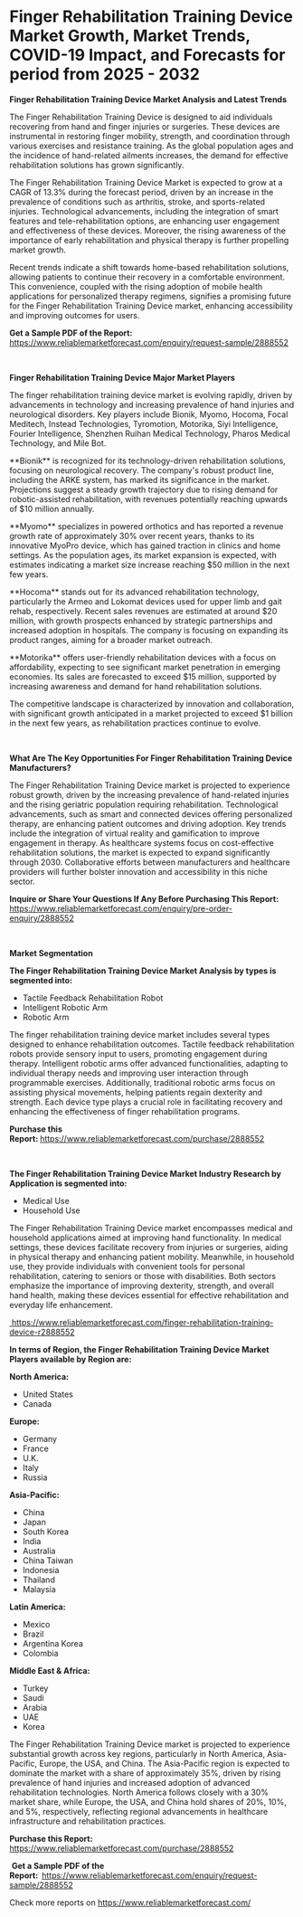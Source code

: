 <p><h1>Finger Rehabilitation Training Device Market Growth, Market Trends, COVID-19 Impact, and Forecasts for period from 2025 - 2032</h1></p><p><strong>Finger Rehabilitation Training Device Market Analysis and Latest Trends</strong></p>
<p><p>The Finger Rehabilitation Training Device is designed to aid individuals recovering from hand and finger injuries or surgeries. These devices are instrumental in restoring finger mobility, strength, and coordination through various exercises and resistance training. As the global population ages and the incidence of hand-related ailments increases, the demand for effective rehabilitation solutions has grown significantly. </p><p>The Finger Rehabilitation Training Device Market is expected to grow at a CAGR of 13.3% during the forecast period, driven by an increase in the prevalence of conditions such as arthritis, stroke, and sports-related injuries. Technological advancements, including the integration of smart features and tele-rehabilitation options, are enhancing user engagement and effectiveness of these devices. Moreover, the rising awareness of the importance of early rehabilitation and physical therapy is further propelling market growth. </p><p>Recent trends indicate a shift towards home-based rehabilitation solutions, allowing patients to continue their recovery in a comfortable environment. This convenience, coupled with the rising adoption of mobile health applications for personalized therapy regimens, signifies a promising future for the Finger Rehabilitation Training Device market, enhancing accessibility and improving outcomes for users.</p></p>
<p><strong>Get a Sample PDF of the Report:&nbsp;</strong> <a href="https://www.reliablemarketforecast.com/enquiry/request-sample/2888552?utm_campaign=2284&utm_medium=2&utm_source=Github&utm_content=ia&utm_term=14032025&utm_id=finger-rehabilitation-training-device">https://www.reliablemarketforecast.com/enquiry/request-sample/2888552</a></p>
<p>&nbsp;</p>
<p><strong>Finger Rehabilitation Training Device Major Market Players</strong></p>
<p><p>The finger rehabilitation training device market is evolving rapidly, driven by advancements in technology and increasing prevalence of hand injuries and neurological disorders. Key players include Bionik, Myomo, Hocoma, Focal Meditech, Instead Technologies, Tyromotion, Motorika, Siyi Intelligence, Fourier Intelligence, Shenzhen Ruihan Medical Technology, Pharos Medical Technology, and Mile Bot.</p><p>**Bionik** is recognized for its technology-driven rehabilitation solutions, focusing on neurological recovery. The company's robust product line, including the ARKE system, has marked its significance in the market. Projections suggest a steady growth trajectory due to rising demand for robotic-assisted rehabilitation, with revenues potentially reaching upwards of $10 million annually.</p><p>**Myomo** specializes in powered orthotics and has reported a revenue growth rate of approximately 30% over recent years, thanks to its innovative MyoPro device, which has gained traction in clinics and home settings. As the population ages, its market expansion is expected, with estimates indicating a market size increase reaching $50 million in the next few years.</p><p>**Hocoma** stands out for its advanced rehabilitation technology, particularly the Armeo and Lokomat devices used for upper limb and gait rehab, respectively. Recent sales revenues are estimated at around $20 million, with growth prospects enhanced by strategic partnerships and increased adoption in hospitals. The company is focusing on expanding its product ranges, aiming for a broader market outreach.</p><p>**Motorika** offers user-friendly rehabilitation devices with a focus on affordability, expecting to see significant market penetration in emerging economies. Its sales are forecasted to exceed $15 million, supported by increasing awareness and demand for hand rehabilitation solutions.</p><p>The competitive landscape is characterized by innovation and collaboration, with significant growth anticipated in a market projected to exceed $1 billion in the next few years, as rehabilitation practices continue to evolve.</p></p>
<p>&nbsp;</p>
<p><strong>What Are The Key Opportunities For Finger Rehabilitation Training Device Manufacturers?</strong></p>
<p><p>The Finger Rehabilitation Training Device market is projected to experience robust growth, driven by the increasing prevalence of hand-related injuries and the rising geriatric population requiring rehabilitation. Technological advancements, such as smart and connected devices offering personalized therapy, are enhancing patient outcomes and driving adoption. Key trends include the integration of virtual reality and gamification to improve engagement in therapy. As healthcare systems focus on cost-effective rehabilitation solutions, the market is expected to expand significantly through 2030. Collaborative efforts between manufacturers and healthcare providers will further bolster innovation and accessibility in this niche sector.</p></p>
<p><strong>Inquire or Share Your Questions If Any Before Purchasing This Report:</strong> <a href="https://www.reliablemarketforecast.com/enquiry/pre-order-enquiry/2888552?utm_campaign=2284&utm_medium=2&utm_source=Github&utm_content=ia&utm_term=14032025&utm_id=finger-rehabilitation-training-device">https://www.reliablemarketforecast.com/enquiry/pre-order-enquiry/2888552</a></p>
<p>&nbsp;</p>
<p><strong>Market Segmentation</strong></p>
<p><strong>The Finger Rehabilitation Training Device Market Analysis by types is segmented into:</strong></p>
<p><ul><li>Tactile Feedback Rehabilitation Robot</li><li>Intelligent Robotic Arm</li><li>Robotic Arm</li></ul></p>
<p><p>The finger rehabilitation training device market includes several types designed to enhance rehabilitation outcomes. Tactile feedback rehabilitation robots provide sensory input to users, promoting engagement during therapy. Intelligent robotic arms offer advanced functionalities, adapting to individual therapy needs and improving user interaction through programmable exercises. Additionally, traditional robotic arms focus on assisting physical movements, helping patients regain dexterity and strength. Each device type plays a crucial role in facilitating recovery and enhancing the effectiveness of finger rehabilitation programs.</p></p>
<p><strong>Purchase this Report:&nbsp;</strong><a href="https://www.reliablemarketforecast.com/purchase/2888552?utm_campaign=2284&utm_medium=2&utm_source=Github&utm_content=ia&utm_term=14032025&utm_id=finger-rehabilitation-training-device">https://www.reliablemarketforecast.com/purchase/2888552</a></p>
<p>&nbsp;</p>
<p><strong>The Finger Rehabilitation Training Device Market Industry Research by Application is segmented into:</strong></p>
<p><ul><li>Medical Use</li><li>Household Use</li></ul></p>
<p><p>The Finger Rehabilitation Training Device market encompasses medical and household applications aimed at improving hand functionality. In medical settings, these devices facilitate recovery from injuries or surgeries, aiding in physical therapy and enhancing patient mobility. Meanwhile, in household use, they provide individuals with convenient tools for personal rehabilitation, catering to seniors or those with disabilities. Both sectors emphasize the importance of improving dexterity, strength, and overall hand health, making these devices essential for effective rehabilitation and everyday life enhancement.</p></p>
<p><a href="https://www.reliablemarketforecast.com/finger-rehabilitation-training-device-r2888552?utm_campaign=2284&utm_medium=2&utm_source=Github&utm_content=ia&utm_term=14032025&utm_id=finger-rehabilitation-training-device">&nbsp;https://www.reliablemarketforecast.com/finger-rehabilitation-training-device-r2888552</a></p>
<p><strong>In terms of Region, the Finger Rehabilitation Training Device Market Players available by Region are:</strong></p>
<p>
    <p> <strong> North America: </strong>
        <ul>
            <li>United States</li>
            <li>Canada</li>
        </ul>
        </p> 
    <p> <strong> Europe: </strong>
        <ul>
            <li>Germany</li>
            <li>France</li>
            <li>U.K.</li>
            <li>Italy</li>
            <li>Russia</li>
        </ul>
        </p> 
    <p> <strong> Asia-Pacific: </strong>
        <ul>
            <li>China</li>
            <li>Japan</li>
            <li>South Korea</li>
            <li>India</li>
            <li>Australia</li>
            <li>China Taiwan</li>
            <li>Indonesia</li>
            <li>Thailand</li>
            <li>Malaysia</li>
        </ul>
        </p> 
    <p> <strong> Latin America: </strong>
        <ul>
            <li>Mexico</li>
            <li>Brazil</li>
            <li>Argentina Korea</li>
            <li>Colombia</li>
        </ul>
        </p> 
    <p> <strong> Middle East & Africa: </strong>
        <ul>
            <li>Turkey</li>
            <li>Saudi</li>
            <li>Arabia</li>
            <li>UAE</li>
            <li>Korea</li>
        </ul>
    </p>
    </p>
<p><p>The Finger Rehabilitation Training Device market is projected to experience substantial growth across key regions, particularly in North America, Asia-Pacific, Europe, the USA, and China. The Asia-Pacific region is expected to dominate the market with a share of approximately 35%, driven by rising prevalence of hand injuries and increased adoption of advanced rehabilitation technologies. North America follows closely with a 30% market share, while Europe, the USA, and China hold shares of 20%, 10%, and 5%, respectively, reflecting regional advancements in healthcare infrastructure and rehabilitation practices.</p></p>
<p><strong>Purchase this Report: </strong><a href="https://www.reliablemarketforecast.com/purchase/2888552?utm_campaign=2284&utm_medium=2&utm_source=Github&utm_content=ia&utm_term=14032025&utm_id=finger-rehabilitation-training-device">https://www.reliablemarketforecast.com/purchase/2888552</a></p>
<p>&nbsp;<strong>Get a Sample PDF of the Report:&nbsp;&nbsp;</strong><a href="https://www.reliablemarketforecast.com/enquiry/request-sample/2888552?utm_campaign=2284&utm_medium=2&utm_source=Github&utm_content=ia&utm_term=14032025&utm_id=finger-rehabilitation-training-device">https://www.reliablemarketforecast.com/enquiry/request-sample/2888552</a></p>
<p><strong></strong></p>
<p>Check more reports on <a href="https://www.reliablemarketforecast.com/?utm_campaign=2284&utm_medium=2&utm_source=Github&utm_content=ia&utm_term=14032025&utm_id=finger-rehabilitation-training-device">https://www.reliablemarketforecast.com/</a></p>